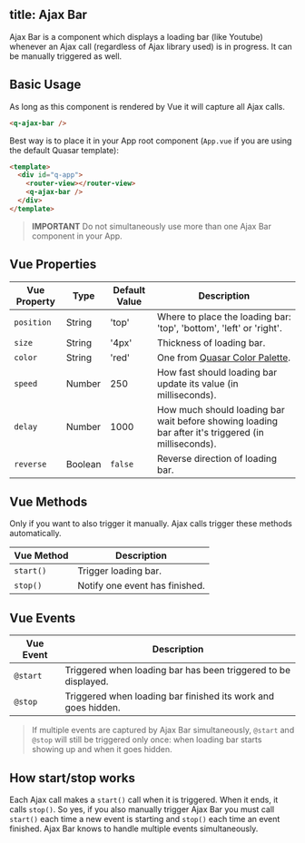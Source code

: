 title: Ajax Bar
---
Ajax Bar is a component which displays a loading bar (like Youtube) whenever an Ajax call (regardless of Ajax library used) is in progress. It can be manually triggered as well.
<input type="hidden" data-fullpage-demo="progress/ajax-bar">

## Basic Usage
As long as this component is rendered by Vue it will capture all Ajax calls.
``` html
<q-ajax-bar />
```

Best way is to place it in your App root component (`App.vue` if you are using the default Quasar template):
``` html
<template>
  <div id="q-app">
    <router-view></router-view>
    <q-ajax-bar />
  </div>
</template>
```

> **IMPORTANT**
> Do not simultaneously use more than one Ajax Bar component in your App.

## Vue Properties
| Vue Property | Type | Default Value | Description |
| --- | --- | --- | --- |
| `position` | String | 'top' | Where to place the loading bar: 'top', 'bottom', 'left' or 'right'. |
| `size` | String | '4px' | Thickness of loading bar. |
| `color` | String | 'red' | One from [Quasar Color Palette](/components/color-palette.html). |
| `speed` | Number | 250 | How fast should loading bar update its value (in milliseconds). |
| `delay` | Number | 1000 | How much should loading bar wait before showing loading bar after it's triggered (in milliseconds). |
| `reverse` | Boolean | `false` | Reverse direction of loading bar. |

## Vue Methods
Only if you want to also trigger it manually. Ajax calls trigger these methods automatically.

| Vue Method | Description |
| --- | --- |
| `start()` | Trigger loading bar. |
| `stop()` | Notify one event has finished. |

## Vue Events
| Vue Event | Description |
| --- | --- |
| `@start` | Triggered when loading bar has been triggered to be displayed. |
| `@stop` | Triggered when loading bar finished its work and goes hidden. |

> If multiple events are captured by Ajax Bar simultaneously, `@start` and `@stop` will still be triggered only once: when loading bar starts showing up and when it goes hidden.

## How start/stop works
Each Ajax call makes a `start()` call when it is triggered. When it ends, it calls `stop()`. So yes, if you also manually trigger Ajax Bar you must call `start()` each time a new event is starting and `stop()` each time an event finished. Ajax Bar knows to handle multiple events simultaneously.
